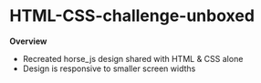 # HTML-CSS-challenge-unboxed

**Overview**
- Recreated horse_js design shared with HTML & CSS alone
- Design is responsive to smaller screen widths
